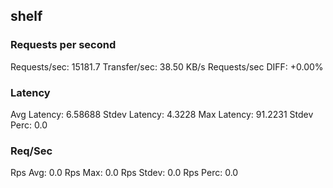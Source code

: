 ## shelf
### Requests per second
Requests/sec: 15181.7
Transfer/sec: 38.50 KB/s
Requests/sec DIFF: +0.00%
### Latency
Avg Latency: 6.58688
Stdev Latency: 4.3228
Max Latency: 91.2231
Stdev Perc: 0.0
### Req/Sec
Rps Avg: 0.0
Rps Max: 0.0
Rps Stdev: 0.0
Rps Perc: 0.0